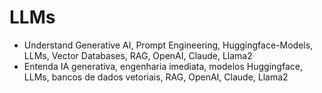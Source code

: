 # LLMs
- Understand Generative AI, Prompt Engineering, Huggingface-Models, LLMs, Vector Databases, RAG, OpenAI, Claude, Llama2
- Entenda IA generativa, engenharia imediata, modelos Huggingface, LLMs, bancos de dados vetoriais, RAG, OpenAI, Claude, Llama2
